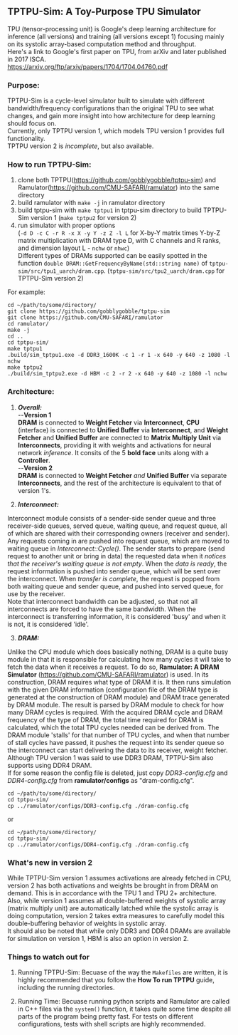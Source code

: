 ## TPTPU-Sim: A Toy-Purpose TPU Simulator

TPU (tensor-processing unit) is Google's deep learning architecture for inference (all versions) and training (all versions except 1) focusing mainly on its systolic array-based computation method and throughput.\
Here's a link to Google's first paper on TPU, from arXiv and later published in 2017 ISCA.\
https://arxiv.org/ftp/arxiv/papers/1704/1704.04760.pdf

### Purpose:

TPTPU-Sim is a cycle-level simulator built to simulate with different bandwidth/frequency configurations than the original TPU to see what changes, and gain more insight into how architecture for deep learning should focus on.\
Currently, only TPTPU version 1, which models TPU version 1 provides full functionality.\
TPTPU version 2 is *incomplete*, but also available.

### How to run TPTPU-Sim:
1. clone both TPTPU(https://github.com/gobblygobble/tptpu-sim) and Ramulator(https://github.com/CMU-SAFARI/ramulator) into the same directory
2. build ramulator with `make -j` in ramulator directory
3. build tptpu-sim with `make tptpu1` in tptpu-sim directory to build TPTPU-Sim version 1 (`make tptpu2` for version 2)
4. run simulator with proper options\
(`-d D -c C -r R -x X -y Y -z Z -l L` for X-by-Y matrix times Y-by-Z matrix multiplication with DRAM type D, with C channels and R ranks, and dimension layout L - `nchw` or `nhwc`)\
Different types of DRAMs supported can be easily spotted in the function `double DRAM::GetFrequencyByName(std::string name)` of `tptpu-sim/src/tpu1_uarch/dram.cpp`. (`tptpu-sim/src/tpu2_uarch/dram.cpp` for TPTPU-Sim version 2)

For example:
```
cd ~/path/to/some/directory/
git clone https://github.com/gobblygobble/tptpu-sim
git clone https://github.com/CMU-SAFARI/ramulator
cd ramulator/
make -j
cd ..
cd tptpu-sim/
make tptpu1
.build/sim_tptpu1.exe -d DDR3_1600K -c 1 -r 1 -x 640 -y 640 -z 1080 -l nchw
make tptpu2
./build/sim_tptpu2.exe -d HBM -c 2 -r 2 -x 640 -y 640 -z 1080 -l nchw
```

### Architecture:

1. ***Overall:***\
--**Version 1**\
**DRAM** is connected to **Weight Fetcher** via **Interconnect**, **CPU** (interface) is connected to **Unified Buffer** via **Interconnect**, and **Weight Fetcher** and **Unified Buffer** are connected to **Matrix Multiply Unit** via **Interconnects**, providing it with weights and activations for neural network *inference*. It consits of the 5 **bold face** units along with a **Controller**.\
--**Version 2**\
**DRAM** is connected to **Weight Fetcher** *and* **Unified Buffer** via separate **Interconnects**, and the rest of the architecture is equivalent to that of version 1's.

2. ***Interconnect:***

Interconnect module consists of a sender-side sender queue and three receiver-side queues, served queue, waiting queue, and request queue, all of which are shared with their corresponding owners (receiver and sender). Any requests coming in are pushed into request queue, which are moved to waiting queue in *Interconnect::Cycle()*. The sender starts to prepare (send request to another unit or bring in data) the requested data when it *notices that the receiver's waiting queue is not empty*. When the *data is ready*, the request information is pushed into sender queue, which will be sent over the interconnect. When *transfer is complete*, the request is popped from both waiting queue and sender queue, and pushed into served queue, for use by the receiver.\
Note that interconnect bandwidth can be adjusted, so that not all interconnects are forced to have the same bandwidth. When the interconnect is transferring information, it is considered 'busy' and when it is not, it is considered 'idle'.

3. ***DRAM:***

Unlike the CPU module which does basically nothing, DRAM is a quite busy module in that it is responsible for calculating how many cycles it will take to fetch the data when it receives a request. To do so, **Ramulator: A DRAM Simulator** (https://github.com/CMU-SAFARI/ramulator) is used. In its construction, DRAM requires what type of DRAM it is. It then runs simulation with the given DRAM information (configuration file of the DRAM type is generated at the construction of DRAM module) and DRAM trace generated by DRAM module. The result is parsed by DRAM module to check for how many DRAM cycles is required. With the acquired DRAM cycle and DRAM frequency of the type of DRAM, the total time required for DRAM is calculated, which the total TPU cycles needed can be derived from. The DRAM module 'stalls' for that number of TPU cycles, and when that number of stall cycles have passed, it pushes the request into its sender queue so the interconnect can start delivering the data to its receiver, weight fetcher.\
Although TPU version 1 was said to use DDR3 DRAM, TPTPU-Sim also supports using DDR4 DRAM.\
If for some reason the config file is deleted, just copy *DDR3-config.cfg* and *DDR4-config.cfg* from **ramulator/configs** as "dram-config.cfg".
```
cd ~/path/to/some/directory/
cd tptpu-sim/
cp ../ramulator/configs/DDR3-config.cfg ./dram-config.cfg
```
or
```
cd ~/path/to/some/directory/
cd tptpu-sim/
cp ../ramulator/configs/DDR4-config.cfg ./dram-config.cfg
```

### What's new in version 2

While TPTPU-Sim version 1 assumes activations are already fetched in CPU, version 2 has both activations and weights be brought in from DRAM on demand. This is in accordance with the TPU 1 and TPU 2+ architecture.\
Also, while version 1 assumes all double-buffered weights of systolic array (matrix multiply unit) are automatically latched while the systolic array is doing computation, version 2 takes extra measures to carefully model this double-buffering behavior of weights in systolic array.\
It should also be noted that while only DDR3 and DDR4 DRAMs are available for simulation on version 1, HBM is also an option in version 2.

### Things to watch out for

1. Running TPTPU-Sim:
Becuase of the way the `Makefiles` are written, it is highly recommended that you follow the **How To run TPTPU** guide, including the running directories.

2. Running Time:
Becuase running python scripts and Ramulator are called in C++ files via the `system()` function, it takes quite some time despite all parts of the program being pretty fast. For tests on different configurations, tests with shell scripts are highly recommended.
